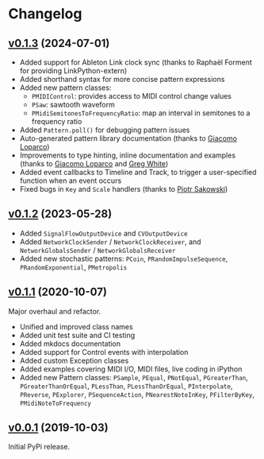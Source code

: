 # Changelog

## [v0.1.3](https://github.com/ideoforms/isobar/tree/v0.1.3) (2024-07-01)

- Added support for Ableton Link clock sync (thanks to Raphaël Forment for providing LinkPython-extern)
- Added shorthand syntax for more concise pattern expressions
- Added new pattern classes:
  - `PMIDIControl`: provides access to MIDI control change values
  - `PSaw`: sawtooth waveform
  - `PMidiSemitonesToFrequencyRatio`: map an interval in semitones to a frequency ratio
- Added `Pattern.poll()` for debugging pattern issues
- Auto-generated pattern library documentation (thanks to [Giacomo Loparco](https://github.com/loparcog))
- Improvements to type hinting, inline documentation and examples (thanks to [Giacomo Loparco](https://github.com/loparcog) and [Greg White](https://github.com/gregwht))
- Added event callbacks to Timeline and Track, to trigger a user-specified function when an event occurs
- Fixed bugs in `Key` and `Scale` handlers (thanks to [Piotr Sakowski](https://github.com/piotereks))

## [v0.1.2](https://github.com/ideoforms/isobar/tree/v0.1.2) (2023-05-28)

- Added `SignalFlowOutputDevice` and `CVOutputDevice`
- Added `NetworkClockSender` / `NetworkClockReceiver`, and `NetworkGlobalsSender` / `NetworkGlobalsReceiver`
- Added new stochastic patterns: `PCoin`, `PRandomImpulseSequence`, `PRandomExponential`, `PMetropolis`

## [v0.1.1](https://github.com/ideoforms/isobar/tree/v0.1.1) (2020-10-07)

Major overhaul and refactor.

- Unified and improved class names
- Added unit test suite and CI testing
- Added mkdocs documentation
- Added support for Control events with interpolation
- Added custom Exception classes
- Added examples covering MIDI I/O, MIDI files, live coding in iPython
- Added new Pattern classes: `PSample`, `PEqual`, `PNotEqual`, `PGreaterThan`, `PGreaterThanOrEqual`, `PLessThan`, `PLessThanOrEqual`, `PInterpolate`, `PReverse`, `PExplorer`, `PSequenceAction`, `PNearestNoteInKey`, `PFilterByKey`, `PMidiNoteToFrequency`

## [v0.0.1](https://github.com/ideoforms/isobar/tree/v0.0.1) (2019-10-03)

Initial PyPi release.
